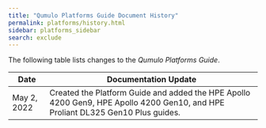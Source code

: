 ```yaml
---
title: "Qumulo Platforms Guide Document History"
permalink: platforms/history.html
sidebar: platforms_sidebar
search: exclude
---
```


The following table lists changes to the _Qumulo Platforms Guide_.

<table>
  <thead>
    <tr>
      <th>Date</th>
      <th>Documentation Update</th>
    </tr>
  </thead>
  <tbody>
    <tr>
      <td>May 2, 2022</td>
      <td>Created the Platform Guide and added the HPE Apollo 4200 Gen9, HPE Apollo 4200 Gen10, and HPE Proliant DL325 Gen10 Plus guides.</td>
    </tr>
  </tbody>
</table>
